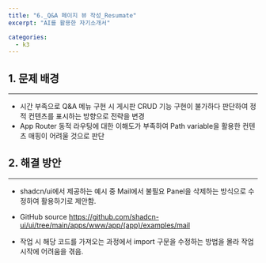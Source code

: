 ```yaml
---
title: "6._Q&A 페이지 뷰 작성_Resumate"
excerpt: "AI를 활용한 자기소개서"

categories:
  - k3
---
```


## 1. 문제 배경
---
- 시간 부족으로 Q&A 메뉴 구현 시 게시판 CRUD 기능 구현이 불가하다 판단하여 정적 컨텐츠를 표시하는 방향으로 전략을 변경
- App Router 동적 라우팅에 대한 이해도가 부족하여 Path variable을 활용한 컨텐츠 매핑이 어려울 것으로 판단

## 2. 해결 방안
---
- shadcn/ui에서 제공하는 예시 중 Mail에서 불필요 Panel을 삭제하는 방식으로 수정하여 활용하기로 제안함.

- GitHub source
https://github.com/shadcn-ui/ui/tree/main/apps/www/app/(app)/examples/mail

- 작업 시 해당 코드를 가져오는 과정에서 import 구문을 수정하는 방법을 몰라 작업 시작에 어려움을 겪음.